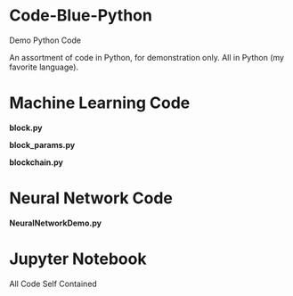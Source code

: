 Code-Blue-Python
================

Demo Python Code

An assortment of code in Python, for demonstration only.  All in Python
(my favorite language).

Machine Learning Code
=====================
**block.py**

**block_params.py**

**blockchain.py**

Neural Network Code
====================
**NeuralNetworkDemo.py**

Jupyter Notebook
=====================

All Code Self Contained
